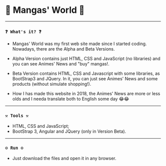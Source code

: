 # 🌟 Mangas' World 🌟

----
### `❓ What's it? ❓`

* Mangas' World was my first web site made since I started coding. Nowadays, there are the Alpha and Beta Versions.
* Alpha Version contains just HTML, CSS and JavaScript (no libraries) and you can see Animes' News and "buy" mangas!.
* Beta Version contains HTML, CSS and Javascript with some libraries, as BootStrap3 and JQuery. In it, you can just see Animes' News and some products (without simulate shopping!).

* How I has made this website in 2018, the Animes' News are more or less olds and I needa translate both to English some day 😂😂


----
### `⚒️ Tools ⚒️`

* HTML, CSS and JavaScript;
* BootStrap 3, Angular and JQuery (only in Version Beta).

----
### `⚙️ Run ⚙️`

* Just download the files and open it in any browser.
